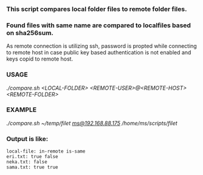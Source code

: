 ### This script compares local folder files to remote folder files.
### Found files with same name are compared to localfiles based on sha256sum.

As remote connection is utilizing ssh, password is propted while connecting
to remote host in case public key based authentication is not enabled and keys copid to remote host. 

### USAGE
_./compare.sh \<LOCAL-FOLDER> \<REMOTE-USER>@\<REMOTE-HOST> \<REMOTE-FOLDER>_

### EXAMPLE
_./compare.sh ~/temp/filet ms@192.168.88.175 /home/ms/scripts/filet_

### Output is like:
```
local-file: in-remote is-same
eri.txt: true false
neka.txt: false
sama.txt: true true
```
